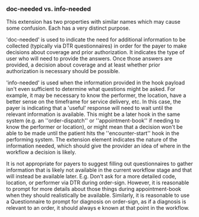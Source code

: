 <!--- Text entered into this file will appear at the top of the profiles page before the Formal Views of the profile content. -->

### doc-needed vs. info-needed
This extension has two properties with similar names which may cause some confusion.  Each has a very distinct purpose.

'doc-needed' is used to indicate the need for additional information to be collected (typically via DTR questionnaires) in order for the payer to make decisions about coverage and prior authorization.  It indicates the type of user who will need to provide the answers.  Once those answers are provided, a decision about coverage and at least whether prior authorization is necessary should be possible.

'info-needed' is used when the information provided in the hook payload isn't even sufficient to determine what questions might be asked.  For example, it may be necessary to know the performer, the location, have a better sense on the timeframe for service delivery, etc.  In this case, the payer is indicating that a 'useful' response will need to wait until the relevant information is available.  This might be a later hook in the same system (e.g. an ''order-dispatch'' or ''appointment-book'' if needing to know the performer or location), or might mean that a decision won't be able to be made until the patient hits the ''encounter-start'' hook in the performing system.  The extension element indicates the nature of the information needed, which should give the provider an idea of where in the workflow a decision is likely.
<a name="FHIR-49894"> </a>
<p class="new-content">It is not appropriate for payers to suggest filling out questionnaires to gather information that is likely not available in the current workflow stage and that will instead be available later.  E.g. Don't ask for a more detailed code, location, or performer via DTR during order-sign.  However, it is reasonable to prompt for more details about those things during appointment-book when they should realistically be available.  Similarly, it is reasonable to use a Questionnaire to prompt for diagnosis on order-sign, as if a diagnosis is relevant to an order, it should always e known at that point in the workflow.</p>